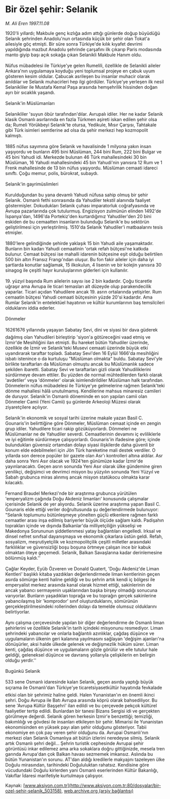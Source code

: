 # Bir özel şehir: Selanik

*M. Ali Eren 1997.11.08*

<div class="pNewsDetailMainContent" itemprop="articleBody">
 1920'li yıllardı; Makbule genç kızlığa adım attığı günlerde doğup büyüdüğü Selanik şehrinden Anadolu'nun ortasında küçük bir şehir olan Tokat'a ailesiyle göç etmişti. Bir süre sonra Türkiye'de kılık kıyafet devrimi yapıldığında mazbut Anadolu şehrinde çarşafını ilk çıkarıp Paris modasında manto giyip başı açık sokağa çıkan Selanikli Makbule Hanım oldu.
 <br/>
 <br/>
 Nüfus mübadelesi ile Türkiye'ye gelen Rumelili, özellikle de Selanikli aileler Ankara'nın uygulamaya koyduğu yeni toplumsal projeye en çabuk uyum gösteren kesim oldular. Çabucak asrileşen bu insanlar muhacir olarak anıldılar ve Selanik muhacirleri hep ilgi gördüler. Türkiye'ye yerleşen ilk nesil Selanikliler ile Mustafa Kemal Paşa arasında hemşehrilik hissinden doğan ayrı bir sıcaklık yaşandı.
 <br/>
 <br/>
 Selanik'in Müslümanları
 <br/>
 <br/>
 Selanikliler 'suyun öbür tarafından'dılar. Avrupalı idiler. Her ne kadar Selanik klasik Osmanlı asırlarında en fazla Türkmen aşireti iskan edilen şehir olsa da; Rumeli Yörükbeyi Selanik'te otursa, Yedikule, Mısır Çarşısı, Tahtakale gibi Türk isimleri semtlerine ad olsa da şehir merkezi hep kozmopolit kalmıştı.
 <br/>
 <br/>
 1885 nüfus sayımına göre Selanik ve havalisinde 1 milyona yakın insan yaşıyordu ve bunların 495 bini Müslüman, 244 bini Rum, 222 bini Bulgar ve 45 bini Yahudi idi. Merkezde bulunan 46 Türk mahallesindeki 30 bin Müslüman, 16 Yahudi mahallesindeki 45 bin Yahudi'nin yanısıra 12 Rum ve 1 Frenk mahallesinde de 13 bin nüfus yaşıyordu. Müslüman cemaati idareci sınıftı. Çoğu memur, polis, bürokrat, subaydı.
 <br/>
 <br/>
 Selanik'in gayrimüslimleri
 <br/>
 <br/>
 Kurulduğundan bu yana devamlı Yahudi nüfusa sahip olmuş bir şehir Selanik. Osmanlı fethi sonrasında da Yahudiler tekstil alanında faaliyet göstermişler. Dokudukları Selanik çuhası imparatorluk coğrafyasında ve Avrupa pazarlarında çok tutulurmuş. Engizisyon zulmünün elinden 1492'de İspanya'dan, 1496'da Portekiz'den kurtardığımız Yahudiler'den 20 bini eskiden de bu cemaatten insanların bulunduğu Selanik'e bu sektörün geliştirilmesi için yerleştirilmiş. 1510'da Selanik Yahudiler'i matbaalarını tesis etmişler.
 <br/>
 <br/>
 1880'lere gelindiğinde şehirde yaklaşık 15 bin Yahudi aile yaşamaktadır. Bunların bin kadarı Yahudi cemaatinin 'ortak refah bütçesi'ne katkıda bulunur. Cemaat bütçesi ise mahalli idarenin bütçesine eşit olduğu belirtilen 500 bin altın Fransız Frangı'ndan oluşur. Bu fon fakir aileler için daha iyi şartlarda konutlar sağlamak, 15 ilkokulun, 4 lisenin ve bir kolejin yanısıra 30 sinagog ile çeşitli hayır kuruluşlarının giderleri için kullanılır.
 <br/>
 <br/>
 19. yüzyıl başında Rum ailelerin sayısı ise 2 bin kadardır. Çoğu ticaretle uğraşır ama Avrupa ile ticari temasları alt düzeyde olup parakendecilik yaparlar. Ticari açıdan Yahudilere ancak 19. asrın ortalarında yetişirler. Rum cemaatin bütçesi Yahudi cemaati bütçesinin yüzde 20'si kadardır. Ama Rumlar Selanik'in entelektüel hayatının ve kültür kurumlarının baş temsilcileri olduklarını iddia ederler.
 <br/>
 <br/>
 Dönmeler
 <br/>
 <br/>
 16261676 yıllarında yaşayan Sabatay Sevi, dini ve siyasi bir dava güderek dağılmış olan Yahudileri birleştirip 'siyon'a götüreceğini vaad etmiş ve İzmir'de Mesihliğini ilan etmişti. Bu hareket bütün Yahudiler üzerinde, özellikle de İzmir ve Selanik'teki Musevi cemaati üzerinde büyük etki uyandırarak taraftar topladı. Sabatay Sevi'den 16 Eylül 1666'da mesihliğini isbatı istenince o da kurtuluşu "Müslüman olmakta" buldu. Sabatay Sevi'yle birlikte taraftarları da Müslüman olmuştu ancak bu Müslümanlık sadece şekilden ibaretti. Sabatay Sevi ve taraftarları gizli olarak Yahudiliklerini sürdürmeye devam ettiler. Bu yüzden de normal mühtedilerden farklı olarak 'avdetiler' veya 'dönmeler' olarak isimlendirildiler Müslüman halk tarafından. Dönmelerin nüfus mübadelesi ile Türkiye'ye gelmelerine rağmen Selanik'teki dönme mahallesi hâlâ unutulmamış. Kendilerine mahsus minaresiz camileri de duruyor. Selanik'in Osmanlı döneminde en son  yapılan camii olan Dönmeler Camii (Yeni Camii) şu günlerde Arkeoloji Müzesi olarak ziyaretçilere açılıyor.
 <br/>
 <br/>
 Selanik'in ekonomik ve sosyal tarihi üzerine makale yazan Basil C. Gounaris'in belirttiğine göre Dönmeler, Müslüman cemaat içinde en zengin grup idiler. Yahudilere ticari rakip gözüküyorlardı. Dönmeleri ne Müslümanlar ne de Yahudiler severdi. Cemaatlerinin devamını iç evliliklerle ve iyi eğitimle sürdürmeye çalışıyorlardı. Gounaris'in ifadesine göre; içinde bulundukları güvensiz ortamdan dolayı siyasi ilişkilerde daha güvenli bir konum elde edebilmeleri için Jön Türk hareketine mali destek verdiler. O yıllarda son derece popüler bir gazete olan Asr'ı kontrolleri altına aldılar. Asr daha sonra Yeni Asır olacak ve 1924'ten günümüze kadar İzmir'de yayınlanacaktı. Geçen asrın sonunda Yeni Asır olarak ülke gündemine giren yenilikçi, değişimci ve devrimci misyon bu yüzyılın sonunda Yeni Yüzyıl ve Sabah grubunca miras alınmış ancak misyon statükocu olmakta karar kılacaktı.
 <br/>
 <br/>
 Fernand Braudel Merkezi'nde bir araştırma grubunca yürütülen 'emperyalizm çağında Doğu Akdeniz limanları' konusunda çalışmalar içerisinde Selanik de yer alıyordu. Selanik üzerine araştırma yapan Basil C. Gounaris elde ettiği veriler doğrultusunda şu değerlendirmede bulunuyor: "Selanik toplumunu bütünleşmeye yönelten güçlü etkenlere rağmen farklı cemaatler arası inşa edilmiş bariyerler büyük ölçüde sağlam kaldı. Padişahın toprakları içinde ve dışında Balkanlar'da milliyetçiliğin yükselişi ve Makedonya Sorununun şiddetlenmesi yatay bağlantıları engelledi. Irksal ve dinsel nefret sınıfsal dayanışmaya ve ekonomik çıkarlara üstün geldi. Refah, sosyalizm, meşrutiyetçilik ve kozmopolitçilik çeşitli milletler arasındaki farklılıklar ve güvensizliği boşu boşuna örtmeye çalışan ince bir kabuk olmaktan öteye geçemedi. Selanik, Balkan Savaşlarına kadar derinlemesine bölünmüş kaldı.''
 <br/>
 <br/>
 Çağlar Keyder, Eyüb Özveren ve Donald Quatert, 'Doğu Akdeniz'de Liman Kentleri' başlıklı kitaba yazdıkları değerlendirmede liman kentlerinin geçen asırda sömürge kenti haline geldiği ve bu şehrin artık kendi iç bölgesi ile emperyalist merkez arasında kanal olarak hizmet ettiği, sakinlerinin de ancak yabancı sermayenin uşaklarından başka birşey olmadığı sonucuna varıyorlar. Bunların yaşadıkları toprağa ve bu toprağın gerçek sakinlerine yabancılaşmış bir 'komprodor' sınıf oluşturduklarını, sömürünün gerçekleştirilmesindeki rollerinden dolayı da temelde olumsuz olduklarını belirtiyorlar.
 <br/>
 <br/>
 Aynı çalışma çerçevesinde yapılan bir diğer değerlendirme de Osmanlı liman şehirlerini ve özellikle Selanik'in tarih içindeki misyonunu resmediyor. Liman şehrindeki yabancılar ve onlarla bağlantılı azınlıklar, çağdaş düşünce ve uygulamaların ülkenin geri kalanına yayılmasını sağlayan 'değişim ajanları'na dönüşürler, aksi halde ülkede gelenek ve değişmezlik hüküm sürer. Liman kenti, çağdaş düşünce ve uygulamaların gözle görülür ve elle tutulur hale geldiği, geleneksel düşünce ve davranış yollarıyla çelişkilerin en belirgin olduğu yerdir.''
 <br/>
 <br/>
 Bugünkü Selanik
 <br/>
 <br/>
 533 sene Osmanlı idaresinde kalan Selanik, geçen asırda yaptığı büyük sıçrama ile Osmanlı'dan Türkiye'ye ticaretsiyasetkültür hayatında fevkalade etkisi olan bir şehrimiz haline geldi. Halen Yunanistan'ın en önemli ikinci şehri. Doğu Avrupa ile Batı Avrupa arasında köprü olarak bahsediliyor. Bu sene 'Avrupa Kültür Başşehri' ilan edildi ve bu çerçevede pekçok kültürel faaliyetler tertip edildi. Bunlardan bir tanesi Bizans Sergisi idi ve gerçekten görülmeye değerdi. Selanik gören herkesin İzmir'e benzettiği; temizliği, bakımlılığı ve gövdesi ile insanları etkileyen bir şehir. Mimarisi ile Yunanistan ekonomisinden en yüksek payı alan şehir olduğunu gösteriyor. Tabii ekonomiye en çok pay veren şehir olduğunu da. Avrupai Osmanlı'nın merkezi olan Selanik Osmanlıya ait bütün izlerini neredeyse silmiş. Selanik artık Osmanlı şehri değil... Şehrin turistik cephesinde Avrupai şehir görüntüsü inkar edilemez ama arka sokaklara doğru gittiğinizde, mesela tren garında Avrupa'dan çok Balkan havası sezmemek imkansız. Aslında bu bütün Yunanistan'ın sorunu. AT'dan aldığı kredilerle makyajını tazeleyen ülke Doğulu mirasından, tarihindeki Doğululuktan rahatsız. Kendisine göre vücudundaki Doğulu kirlerden yani Osmanlı eserlerinden Kültür Bakanlığı, Vakıflar İdaresi marifetiyle kurtulmaya çalışıyor.
 <br/>
</div>


Kaynak: [www.aksiyon.com.tr](http://www.aksiyon.com.tr:80/dosyalar/bir-ozel-sehir-selanik_503158), [web.archive.org (arşiv bağlantısı)](http://web.archive.org/web/20150512154558/http://www.aksiyon.com.tr:80/dosyalar/bir-ozel-sehir-selanik_503158)
